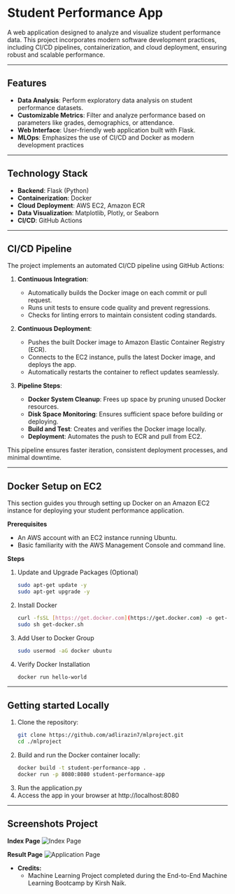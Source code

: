 # **Student Performance App**

A web application designed to analyze and visualize student performance data. This project incorporates modern software development practices, including CI/CD pipelines, containerization, and cloud deployment, ensuring robust and scalable performance.

---

## **Features**
- **Data Analysis**: Perform exploratory data analysis on student performance datasets.
- **Customizable Metrics**: Filter and analyze performance based on parameters like grades, demographics, or attendance.
- **Web Interface**: User-friendly web application built with Flask.
- **MLOps**: Emphasizes the use of CI/CD and Docker as modern development practices

---

## **Technology Stack**
- **Backend**: Flask (Python)
- **Containerization**: Docker
- **Cloud Deployment**: AWS EC2, Amazon ECR
- **Data Visualization**: Matplotlib, Plotly, or Seaborn
- **CI/CD**: GitHub Actions

---

## **CI/CD Pipeline**
The project implements an automated CI/CD pipeline using GitHub Actions:

1. **Continuous Integration**:
   - Automatically builds the Docker image on each commit or pull request.
   - Runs unit tests to ensure code quality and prevent regressions.
   - Checks for linting errors to maintain consistent coding standards.

2. **Continuous Deployment**:
   - Pushes the built Docker image to Amazon Elastic Container Registry (ECR).
   - Connects to the EC2 instance, pulls the latest Docker image, and deploys the app.
   - Automatically restarts the container to reflect updates seamlessly.

3. **Pipeline Steps**:
   - **Docker System Cleanup**: Frees up space by pruning unused Docker resources.
   - **Disk Space Monitoring**: Ensures sufficient space before building or deploying.
   - **Build and Test**: Creates and verifies the Docker image locally.
   - **Deployment**: Automates the push to ECR and pull from EC2.

This pipeline ensures faster iteration, consistent deployment processes, and minimal downtime.



---
## Docker Setup on EC2

This section guides you through setting up Docker on an Amazon EC2 instance for deploying your student performance application.

**Prerequisites**

- An AWS account with an EC2 instance running Ubuntu.
- Basic familiarity with the AWS Management Console and command line.

**Steps**

1. Update and Upgrade Packages (Optional)

   ```bash
   sudo apt-get update -y
   sudo apt-get upgrade -y
2. Install Docker
    ```bash
    curl -fsSL [https://get.docker.com](https://get.docker.com) -o get-docker.sh
    sudo sh get-docker.sh
3. Add User to Docker Group
    ```bash
    sudo usermod -aG docker ubuntu
4. Verify Docker Installation
    ```bash
    docker run hello-world
---

## **Getting started Locally**
1. Clone the repository:
   ```bash
   git clone https://github.com/adlirazin7/mlproject.git
   cd ./mlproject
2. Build and run the Docker container locally:
    ```bash
    docker build -t student-performance-app .
    docker run -p 8080:8080 student-performance-app
3. Run the application.py
4. Access the app in your browser at http://localhost:8080



---
## **Screenshots Project**
**Index Page**
![Index Page](screenshots/index.png) 

**Result Page**
![Application Page](screenshots/app.png) 


- **Credits:**
    * Machine Learning Project completed during the End-to-End Machine Learning Bootcamp by Kirsh Naik. 




